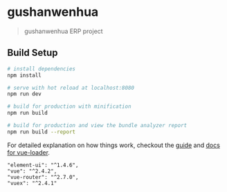 # gushanwenhua

> gushanwenhua ERP project

## Build Setup

``` bash
# install dependencies
npm install

# serve with hot reload at localhost:8080
npm run dev

# build for production with minification
npm run build

# build for production and view the bundle analyzer report
npm run build --report
```

For detailed explanation on how things work, checkout the [guide](http://vuejs-templates.github.io/webpack/) and [docs for vue-loader](http://vuejs.github.io/vue-loader).

    "element-ui": "^1.4.6",
    "vue": "^2.4.2",
    "vue-router": "^2.7.0",
    "vuex": "^2.4.1"